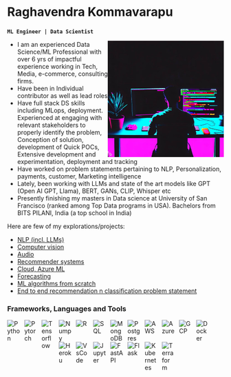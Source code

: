 # Raghavendra Kommavarapu
**`ML Engineer | Data Scientist`**

<a href=""> <img src="ai_gen_image_coding.jpeg" alt="side img" align="right" width="270" height="auto"/> </a>

- I am an experienced Data Science/ML Professional with over 6 yrs of impactful experience working in Tech, Media, e-commerce, consulting firms. 
- Have been in Individual contributor as well as lead roles
- Have full stack DS skills including MLops, deployment. Experienced at engaging with relevant stakeholders to properly identify the problem, Conception of solution, development of Quick POCs, Extensive development and experimentation, deployment and tracking
- Have worked on problem statements pertaining to NLP, Personalization, payments, customer, Marketing intelligence
- Lately, been working with LLMs and state of the art models like GPT (Open AI GPT, Llama), BERT, GANs, CLIP, Whisper etc
- Presently finishing my masters in Data science at University of San Francisco (ranked among Top Data programs in USA). Bachelors from BITS PILANI, India (a top school in India)

Here are few of my explorations/projects:
- [NLP (incl. LLMs)](https://github.com/raghavendrahyd/NLP)
- [Computer vision](https://github.com/raghavendrahyd/computer_vision_dl)
- [Audio](https://github.com/raghavendrahyd/audio)
- [Recommender systems](https://github.com/raghavendrahyd/reco_systems)
- [Cloud, Azure ML](https://github.com/raghavendrahyd/classification_azure)
- [Forecasting](https://github.com/raghavendrahyd/DS_n_Stats/blob/main/Forecasting.ipynb)
- [ML algorithms from scratch](https://github.com/raghavendrahyd/DS_n_Stats/tree/main/ml_from_scratch)
- [End to end recommendation n classification problem statement](https://github.com/raghavendrahyd/recipe_data_intelligence)

### Frameworks, Languages and Tools
<img align="left" alt="Python" width="30px" style="padding-right:10px;" src="https://cdn.jsdelivr.net/gh/devicons/devicon/icons/python/python-original.svg" />
<img align="left" alt='Pytorch' width="30px" style="padding-right:10px;" src="https://cdn.jsdelivr.net/gh/devicons/devicon/icons/pytorch/pytorch-original.svg" />
<img align="left" alt="Tensorflow" width="30px" style="padding-right:10px;" src="https://cdn.jsdelivr.net/gh/devicons/devicon/icons/tensorflow/tensorflow-original.svg" />
<img align="left" alt="Numpy" width="30px" style="padding-right:10px;" src="https://cdn.jsdelivr.net/gh/devicons/devicon/icons/numpy/numpy-original.svg" />
<img align="left" alt="R" width="30px" style="padding-right:10px;" src="https://cdn.jsdelivr.net/gh/devicons/devicon/icons/r/r-original.svg" />
<img align="left" alt="SQL" width="30px" style="padding-right:10px;" src="https://cdn.jsdelivr.net/gh/devicons/devicon/icons/mysql/mysql-original.svg" />
<img align="left" alt="MongoDB" width="30px" style="padding-right:10px;" src="https://cdn.jsdelivr.net/gh/devicons/devicon/icons/mongodb/mongodb-original.svg" />
<img align="left" alt="Postgres" width="30px" style="padding-right:10px;" src="https://cdn.jsdelivr.net/gh/devicons/devicon/icons/postgresql/postgresql-original.svg" />
<img align="left" alt="AWS" width="30px" style="padding-right:10px;" src="https://cdn.jsdelivr.net/gh/devicons/devicon/icons/amazonwebservices/amazonwebservices-original.svg" />
<img align="left" alt="Azure" width="30px" style="padding-right:10px;" src="https://cdn.jsdelivr.net/gh/devicons/devicon/icons/azure/azure-original.svg" />
<img align="left" alt="GCP" width="30px" style="padding-right:10px;" src="https://cdn.jsdelivr.net/gh/devicons/devicon/icons/googlecloud/googlecloud-original.svg" />
<img align="left" alt="Docker" width="30px" style="padding-right:10px;" src="https://cdn.jsdelivr.net/gh/devicons/devicon/icons/docker/docker-original.svg" />
<img align="left" alt='Heroku' width="30px" style="padding-right:10px;" src="https://cdn.jsdelivr.net/gh/devicons/devicon/icons/heroku/heroku-original.svg" />
<img align="left" alt="VsCode" width="30px" style="padding-right:10px;" src="https://cdn.jsdelivr.net/gh/devicons/devicon/icons/vscode/vscode-original.svg" />
<img align="left" alt="Jupyter" width="30px" style="padding-right:10px;" src="https://cdn.jsdelivr.net/gh/devicons/devicon/icons/jupyter/jupyter-original.svg" />
<img align="left" alt='FastAPI' width="30px" style="padding-right:10px;" src="https://cdn.jsdelivr.net/gh/devicons/devicon/icons/fastapi/fastapi-original.svg" />
<img align="left" alt="Flask" width="30px" style="padding-right:10px;" src="https://cdn.jsdelivr.net/gh/devicons/devicon/icons/flask/flask-original.svg" />
<img align="left" alt="Kubernetes" width="30px" style="padding-right:10px;" src="https://cdn.jsdelivr.net/gh/devicons/devicon/icons/kubernetes/kubernetes-plain.svg" />
<img align="left" alt="Terraform" width="30px" style="padding-right:10px;" src="https://cdn.jsdelivr.net/gh/devicons/devicon/icons/terraform/terraform-original.svg" />
